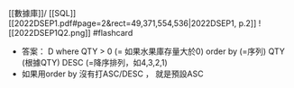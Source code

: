 [[數據庫]]/ [[SQL]]
[[2022DSEP1.pdf#page=2&rect=49,371,554,536|2022DSEP1, p.2]]
![[2022DSEP1Q2.png]] #flashcard 
- 答案： D
where QTY > 0 (= 如果水果庫存量大於0)
order by (=序列) QTY (根據QTY) DESC (=降序排列，如4,3,2,1)
- 如果用order by 沒有打ASC/DESC ， 就是預設ASC
<!--ID: 1730701092426-->

